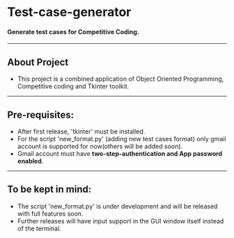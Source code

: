 # Test-case-generator  
#### Generate test cases for Competitive Coding.
------------------------
## About Project  
* This project is a combined application of Object Oriented Programming, Competitive coding and Tkinter toolkit.
------------------------
## Pre-requisites:  
* After first release, 'tkinter' must be installed.  
* For the script 'new_format.py' (adding new test cases format) only gmail account is supported for now(others will be added soon).  
* Gmail account must have **two-step-authentication and App password enabled**.  
-------------------------
## To be kept in mind:
* The script 'new_format.py' is under development and will be released with full features soon.  
* Further releases will have input support in the GUI window itself instead of the terminal.  
